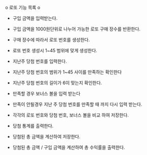 o 로또 기능 목록 o

- 구입 금액을 입력받는다.

- 구입 금액을 1000원단위로 나누어 가능한 로또 구매 장수를 반환한다.

- 구매 장수에 따라서 로또 번호를 생성한다.

- 로또 번호 생성시 1~45 범위에 맞게 생성한다.

- 지난주 당첨 번호를 입력한다.

- 지난주 당첨 번호의 범위가 1~45 사이를 만족하는 확인한다

- 지난주 당첨 번호의 길이가 6이 맞는지 확인한다.

- 만족할 경우 보너스 볼을 입력 받는다

- 만족이 안될경우 지난 주 당첨 번호를 만족할 때 까지 다시 입력 받는다.

- 각각의 로또 번호와 당첨 번호, 보너스 볼을 비교 하여 저장한다.

- 당첨 통계를 출력한다.

- 당첨된 총 금액을 계산하여 저장한다.

- 당첨된 총 금액 / 구입 금액을 계산하여 총 수익률을 출력한다.